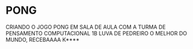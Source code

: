 # PONG
CRIANDO O JOGO PONG EM SALA DE AULA COM A TURMA DE PENSAMENTO COMPUTACIONAL 1B
LUVA DE PEDREIRO O MELHOR DO MUNDO, RECEBAAAA K****